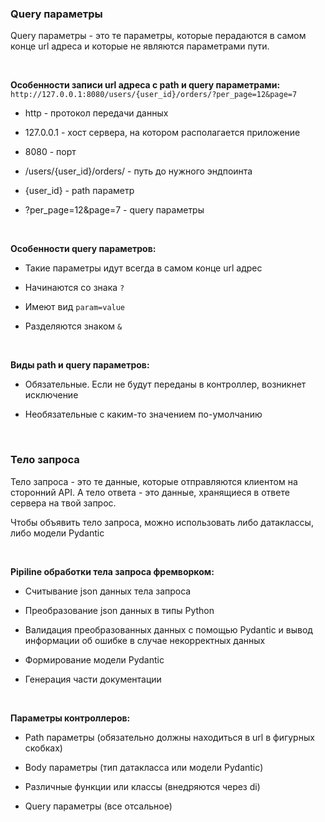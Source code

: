 ### Query параметры

Query параметры - это те параметры, которые перадаются в самом конце url адреса и которые не являются параметрами пути.

<br>

**Особенности записи url адреса с path и query параметрами:** `http://127.0.0.1:8080/users/{user_id}/orders/?per_page=12&page=7`

- http - протокол передачи данных

- 127.0.0.1 - хост сервера, на котором располагается приложение

- 8080 - порт

- /users/{user_id}/orders/ - путь до нужного эндпоинта

- {user_id} - path параметр

- ?per_page=12&page=7 - query параметры

<br>

**Особенности query параметров:**

- Такие параметры идут всегда в самом конце url адрес

- Начинаются со знака `?`

- Имеют вид `param=value`

- Разделяются знаком `&`

<br>

**Виды path и query параметров:**

- Обязательные. Если не будут переданы в контроллер, возникнет исключение

- Необязательные с каким-то значением по-умолчанию

<br>

### Тело запроса

Тело запроса - это те данные, которые отправляются клиентом на сторонний API. А тело ответа - это данные, хранящиеся в ответе сервера на твой запрос.

Чтобы объявить тело запроса, можно использовать либо датаклассы, либо модели Pydantic

<br>

**Pipiline обработки тела запроса фремворком:**

- Считывание json данных тела запроса

- Преобразование json данных в типы Python

- Валидация преобразованных данных с помощью Pydantic и вывод информации об ошибке в случае некорректных данных

- Формирование модели Pydantic

- Генерация части документации

<br>

**Параметры контроллеров:**

- Path параметры (обязательно должны находиться в url в фигурных скобках)

- Body параметры (тип датакласса или модели Pydantic)

- Различные функции или классы (внедряются через di)

- Query параметры (все отсальное)